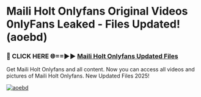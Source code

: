 # Maili Holt Onlyfans Original Videos 0nlyFans Leaked - Files Updated! (aoebd)

<h3>🔴 CLICK HERE 🌐==►► <a href="https://tinyurl.com/ehrbuxhb" rel="nofollow">Maili Holt Onlyfans Updated Files</a></h3>

Get Maili Holt Onlyfans and all content. Now you can access all videos and pictures of Maili Holt Onlyfans. New Updated Files 2025!

[![aoebd](https://i.imgur.com/lVYEuWS.gif)](https://tinyurl.com/ehrbuxhb)
